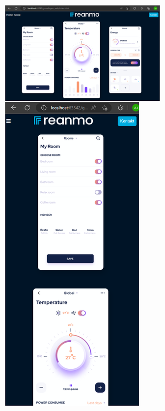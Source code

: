 ![Screenshot Web](https://github.com/ajansen95/Grundlagen-Web/blob/master/assets/readme/screenshot_web.PNG)
![Screenshot Mobile](https://github.com/ajansen95/Grundlagen-Web/blob/master/assets/readme/screenshot_mobile.PNG)